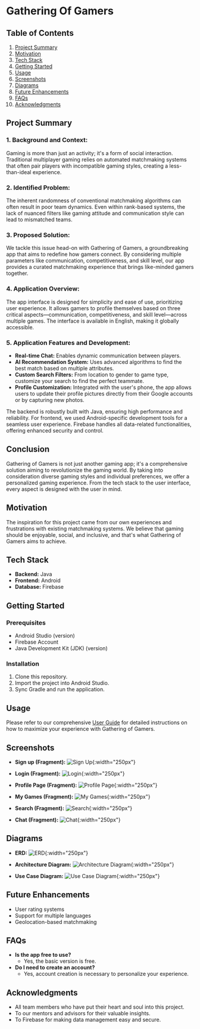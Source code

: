# Gathering Of Gamers

## Table of Contents
1. [Project Summary](#project-summary)
2. [Motivation](#motivation)
3. [Tech Stack](#tech-stack)
4. [Getting Started](#getting-started)
5. [Usage](#usage)
6. [Screenshots](#screenshots)
7. [Diagrams](#diagrams)
8. [Future Enhancements](#future-enhancements)
9. [FAQs](#faqs)
10. [Acknowledgments](#acknowledgments)

## Project Summary

### 1. Background and Context:
Gaming is more than just an activity; it's a form of social interaction. Traditional multiplayer gaming relies on automated matchmaking systems that often pair players with incompatible gaming styles, creating a less-than-ideal experience. 

### 2. Identified Problem:
The inherent randomness of conventional matchmaking algorithms can often result in poor team dynamics. Even within rank-based systems, the lack of nuanced filters like gaming attitude and communication style can lead to mismatched teams.

### 3. Proposed Solution:
We tackle this issue head-on with Gathering of Gamers, a groundbreaking app that aims to redefine how gamers connect. By considering multiple parameters like communication, competitiveness, and skill level, our app provides a curated matchmaking experience that brings like-minded gamers together.

### 4. Application Overview:
The app interface is designed for simplicity and ease of use, prioritizing user experience. It allows gamers to profile themselves based on three critical aspects—communication, competitiveness, and skill level—across multiple games. The interface is available in English, making it globally accessible.

### 5. Application Features and Development:
- **Real-time Chat:** Enables dynamic communication between players.
- **AI Recommendation System:** Uses advanced algorithms to find the best match based on multiple attributes.
- **Custom Search Filters:** From location to gender to game type, customize your search to find the perfect teammate.
- **Profile Customization:** Integrated with the user's phone, the app allows users to update their profile pictures directly from their Google accounts or by capturing new photos.

The backend is robustly built with Java, ensuring high performance and reliability. For frontend, we used Android-specific development tools for a seamless user experience. Firebase handles all data-related functionalities, offering enhanced security and control.

## Conclusion
Gathering of Gamers is not just another gaming app; it's a comprehensive solution aiming to revolutionize the gaming world. By taking into consideration diverse gaming styles and individual preferences, we offer a personalized gaming experience. From the tech stack to the user interface, every aspect is designed with the user in mind.

## Motivation
The inspiration for this project came from our own experiences and frustrations with existing matchmaking systems. We believe that gaming should be enjoyable, social, and inclusive, and that's what Gathering of Gamers aims to achieve.

## Tech Stack
- **Backend:** Java
- **Frontend:** Android
- **Database:** Firebase

## Getting Started

### Prerequisites
- Android Studio (version)
- Firebase Account
- Java Development Kit (JDK) (version)

### Installation
1. Clone this repository.
2. Import the project into Android Studio.
3. Sync Gradle and run the application.

## Usage
Please refer to our comprehensive [User Guide](./GOG%20-%20User%20Guide.pdf) for detailed instructions on how to maximize your experience with Gathering of Gamers.

## Screenshots

- **Sign up (Fragment):**
  ![Sign Up](https://github.com/moranfarraj/Final-BSc-Project/assets/103493412/65a55fb9-bba3-4557-a25f-7ddb18b16ba2){:width="250px"}

- **Login (Fragment):**
  ![Login](https://github.com/moranfarraj/Final-BSc-Project/assets/103493412/96cba4db-1908-4ab9-95e0-3d2df6e697b3){:width="250px"}

- **Profile Page (Fragment):**
  ![Profile Page](https://github.com/moranfarraj/Final-BSc-Project/assets/103493412/56e575e2-0008-43c3-b178-c7a30d4224a4){:width="250px"}

- **My Games (Fragment):**
  ![My Games](https://github.com/moranfarraj/Final-BSc-Project/assets/103493412/ca862f34-87e1-4bf3-a5a6-4081d2a9174c){:width="250px"}

- **Search (Fragment):**
  ![Search](https://github.com/moranfarraj/Final-BSc-Project/assets/103493412/021c3899-dce7-4aa5-b6e0-007ae08e789a){:width="250px"}

- **Chat (Fragment):**
  ![Chat](https://github.com/moranfarraj/Final-BSc-Project/assets/103493412/fc110ad2-5d25-4749-adf6-1a9e66817f2c){:width="250px"}

## Diagrams
- **ERD:**
  ![ERD](https://github.com/moranfarraj/Final-BSc-Project/assets/103493412/a4f6df32-ad1c-49c9-9d37-0e9624676412){:width="250px"}
  
- **Architecture Diagram:**
  ![Architecture Diagram](https://github.com/moranfarraj/Final-BSc-Project/assets/103493412/4dd02a7f-9756-4e12-b7da-c3ea66787c49){:width="250px"}
  
- **Use Case Diagram:**
  ![Use Case Diagram](https://github.com/moranfarraj/Final-BSc-Project/assets/103493412/77a948fe-23bd-4635-a09d-cbcad40bbbbb){:width="250px"}


## Future Enhancements
- User rating systems
- Support for multiple languages
- Geolocation-based matchmaking

## FAQs
- **Is the app free to use?**
  - Yes, the basic version is free.
- **Do I need to create an account?**
  - Yes, account creation is necessary to personalize your experience.

## Acknowledgments
- All team members who have put their heart and soul into this project.
- To our mentors and advisors for their valuable insights.
- To Firebase for making data management easy and secure.
